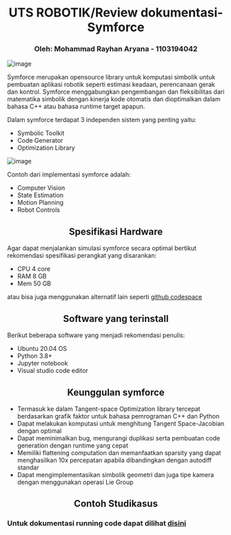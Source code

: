 <h1 align="center">UTS ROBOTIK/Review dokumentasi- Symforce</h1>
<h3 align="center">Oleh: Mohammad Rayhan Aryana - 1103194042</h3>

![image](https://symforce.org/docs/static/images/symforce_banner.png#gh-light-mode-only)

Symforce merupakan opensource library untuk komputasi simbolik untuk pembuatan aplikasi robotik seperti estimasi keadaan, perencanaan gerak dan kontrol. Symforce menggabungkan pengembangan dan fleksibilitas dari matematika simbolik dengan kinerja kode otomatis dan dioptimalkan dalam bahasa C++ atau bahasa runtime target apapun.

Dalam symforce terdapat 3 independen sistem yang penting yaitu:
- Symbolic Toolkit
- Code Generator
- Optimization Library 

![image](https://symforce.org/docs/static/images/symforce_diagram.png)

Contoh dari implementasi symforce adalah:
- Computer Vision
- State Estimation
- Motion Planning
- Robot Controls

<h2 align="center">Spesifikasi Hardware</h2>

Agar dapat menjalankan simulasi symforce secara optimal bertikut rekomendasi spesifikasi perangkat yang disarankan:

- CPU 4 core
- RAM 8 GB
- Mem 50 GB

atau bisa juga menggunakan alternatif lain seperti [github codespace](https://github.com/features/codespaces)

<h2 align="center">Software yang terinstall</h2>

Berikut beberapa software yang menjadi rekomendasi penulis:

- Ubuntu 20.04 OS
- Python 3.8+
- Jupyter notebook
- Visual studio code editor

<h2 align="center">Keunggulan symforce</h2>

- Termasuk ke dalam Tangent-space Optimization library tercepat berdasarkan grafik faktor untuk bahasa pemrograman C++ dan Python
- Dapat melakukan komputasi untuk menghitung Tangent Space-Jacobian dengan optimal
- Dapat meminimalkan bug, mengurangi duplikasi serta pembuatan code generation dengan runtime yang cepat
- Memiliki flattening computation dan memanfaatkan sparsity yang dapat menghasilkan 10x percepatan apabila dibandingkan dengan autodiff standar
- Dapat mengimplementasikan simbolik geometri dan juga tipe kamera dengan menggunakan operasi Lie Group

<h2 align="center">Contoh Studikasus</h2>

### Untuk dokumentasi running code dapat dilihat [disini](https://github.com/mrayhanaryana/UTS_robotik/tree/main/kodingan/doc_%20pdf)







